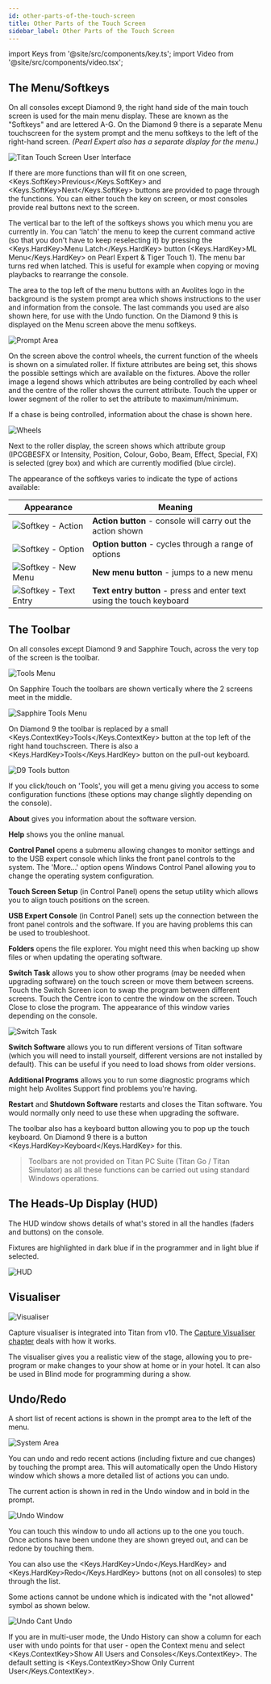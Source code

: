 ```yaml
---
id: other-parts-of-the-touch-screen
title: Other Parts of the Touch Screen
sidebar_label: Other Parts of the Touch Screen
---
```


import Keys from '@site/src/components/key.ts';
import Video from '@site/src/components/video.tsx';

## The Menu/Softkeys

On all consoles except Diamond 9, the right hand side of the main touch screen is used for the main menu
display. These are known as the "Softkeys" and are lettered A-G. On the Diamond 9
there is a separate Menu touchscreen for the system prompt and the menu
softkeys to the left of the right-hand screen. *(Pearl Expert also has a separate display for the menu.)*

![Titan Touch Screen User Interface](/docs/images/Titan-Touch-Screen-User-Interface.png)

If there are more functions than will fit on one screen, <Keys.SoftKey>Previous</Keys.SoftKey>
and <Keys.SoftKey>Next</Keys.SoftKey> buttons are provided to page through the functions. You can
either touch the key on screen, or most consoles provide real buttons
next to the screen.

The vertical bar to the left of the softkeys shows you which menu you
are currently in. You can 'latch' the menu to keep the current command
active (so that you don't have to keep reselecting it) by pressing the <Keys.HardKey>Menu Latch</Keys.HardKey> button (<Keys.HardKey>ML Menu</Keys.HardKey> on Pearl Expert & Tiger Touch 1). The menu
bar turns red when latched. This is useful for example when copying or moving
playbacks to rearrange the console.

The area to the top left of the menu buttons with an Avolites logo in
the background is the system prompt area which shows instructions to the
user and information from the console. The last commands you used are
also shown here, for use with the Undo function. On the Diamond 9 this is 
displayed on the Menu screen above the menu softkeys.

![Prompt Area](/docs/images/System-Area.png)

On the screen above the control wheels, the current function of the
wheels is shown on a simulated roller. If fixture attributes are being
set, this shows the possible settings which are available on the
fixtures. Above the roller image a legend shows which attributes are
being controlled by each wheel and the centre of the roller shows the
current attribute. Touch the upper or lower segment of the roller to set
the attribute to maximum/minimum.

If a chase is being controlled, information about the chase is shown
here.

![Wheels](/docs/images/Wheels-2.png)

Next to the roller display,
the screen shows which attribute group (IPCGBESFX or Intensity,
Position, Colour, Gobo, Beam, Effect, Special, FX) is selected (grey
box) and which are currently modified (blue circle). 

The appearance of the softkeys varies to indicate the type of actions
available:

  |   Appearance   | Meaning          |
  |     ---   | ---          |
  |   ![Softkey - Action](/docs/images/Softkey-Action.png)   |   **Action button** - console will carry out the action shown      |
  |   ![Softkey - Option](/docs/images/Softkey-Option.png)   |   **Option button** - cycles through a range of options     |
  |   ![Softkey - New Menu](/docs/images/Softkey-New-Menu.png)   |   **New menu button** - jumps to a new menu     |
  |   ![Softkey - Text Entry](/docs/images/Softkey-Text-Entry.png)   |   **Text entry button** - press and enter text using the touch keyboard   |

## The Toolbar

On all consoles except Diamond 9 and Sapphire Touch, across the very top of the screen
is the toolbar.

![Tools Menu](/docs/images/Tools-Menu.png)

On Sapphire Touch the toolbars are shown vertically where the 2 screens
meet in the middle.

![Sapphire Tools Menu](/docs/images/Sapphire-Tools-Menu.png)

On Diamond 9 the toolbar is replaced by a small <Keys.ContextKey>Tools</Keys.ContextKey> button at the top
left of the right hand touchscreen. There is also a <Keys.HardKey>Tools</Keys.HardKey> button on the
pull-out keyboard.

![D9 Tools button](/docs/images/Tools-Button-D9.png)

If you click/touch on 'Tools', you will get a menu giving you access
to some configuration functions (these options may change slightly
depending on the console).

**About** gives you information about the software version.

**Help** shows you the online manual.

**Control Panel** opens a submenu allowing changes to monitor settings
and to the USB expert console which links the front panel controls to
the system. The 'More...' option opens Windows Control Panel allowing
you to change the operating system configuration.

**Touch Screen Setup** (in Control Panel) opens the setup utility which
allows you to align touch positions on the screen.

**USB Expert Console** (in Control Panel) sets up the connection between
the front panel controls and the software. If you are having problems
this can be used to troubleshoot.

**Folders** opens the file explorer. You might need this when backing up
show files or when updating the operating software.

**Switch Task** allows you to show other programs (may be needed when
upgrading software) on the touch screen or move them between screens.
Touch the Switch Screen icon to swap the program between different
screens. Touch the Centre icon to centre the window on the screen. Touch
Close to close the program. The appearance of this window varies
depending on the console.

![Switch Task](/docs/images/Switch-Task.png)

**Switch Software** allows you to run different versions of Titan
software (which you will need to install yourself, different versions
are not installed by default). This can be useful if you need to load
shows from older versions.

**Additional Programs** allows you to run some diagnostic programs which
might help Avolites Support find problems you're having.

**Restart** and **Shutdown Software** restarts and closes the Titan
software. You would normally only need to use these when upgrading the
software.

The toolbar also has a keyboard button allowing you to pop up the touch
keyboard. On Diamond 9 there is a button <Keys.HardKey>Keyboard</Keys.HardKey> for this.

> Toolbars are not provided on Titan PC Suite (Titan Go / Titan Simulator) as all these functions can be carried out using standard Windows operations.

## The Heads-Up Display (HUD)

The HUD window shows details of what's stored in all the handles (faders
and buttons) on the console.

Fixtures are highlighted in dark blue if in the programmer and in light
blue if selected.

![HUD](/docs/images/HUD.png)

## Visualiser

![Visualiser](/docs/images/Capture-Visualiser-Workspace-Window.png)

Capture visualiser is integrated into Titan from v10. The [Capture Visualiser chapter](../capture-visualiser.md) deals
with how it works.

The visualiser gives you a realistic view of the stage, allowing you to
pre-program or make changes to your show at home or in your hotel. It
can also be used in Blind mode for programming during a show.

## Undo/Redo

A short list of recent actions is shown in the prompt area to the left
of the menu.

![System Area](/docs/images/System-Area.png)

You can undo and redo recent actions (including fixture and cue changes)
by touching the prompt area. This will automatically open the Undo
History window which shows a more detailed list of actions you can undo.

The current action is shown in red in the Undo window and in bold in the
prompt.

![Undo Window](/docs/images/Undo-Window.png)

You can touch this window to undo all actions up to the one you touch.
Once actions have been undone they are shown greyed out, and can be
redone by touching them.

You can also use the <Keys.HardKey>Undo</Keys.HardKey> and <Keys.HardKey>Redo</Keys.HardKey> buttons (not on all consoles)
to step through the list.

Some actions cannot be undone which is indicated with the "not allowed"
symbol as shown below.

![Undo Cant Undo](/docs/images/Undo-Cant-Undo.png)

If you are in multi-user mode, the Undo History can show a column for
each user with undo points for that user - open the Context menu and
select <Keys.ContextKey>Show All Users and Consoles</Keys.ContextKey>. The default setting is <Keys.ContextKey>Show
Only Current User</Keys.ContextKey>.